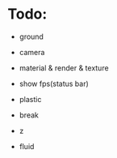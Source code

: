 # Todo:

* ground

* camera

* material & render & texture

* show fps(status bar)

* plastic

* break

* z

* fluid
